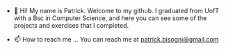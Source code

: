- 👋 Hi! My name is Patrick. Welcome to my github. 
I graduated from UofT with a Bsc in Computer Science, and here you can see some of the projects and exercises that I completed. 


- 📫 How to reach me ...
You can reach me at patrick.bisogni@gmail.com

<!---
pbisogni94/pbisogni94 is a ✨ special ✨ repository because its `README.md` (this file) appears on your GitHub profile.
You can click the Preview link to take a look at your changes.
--->
